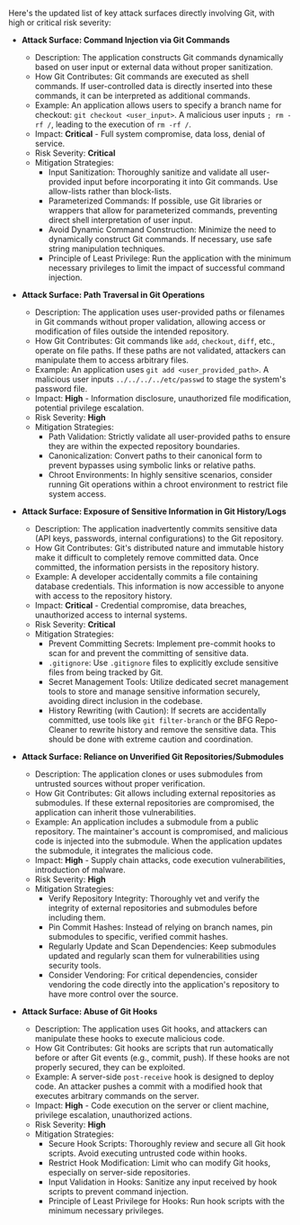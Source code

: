 Here's the updated list of key attack surfaces directly involving Git, with high or critical risk severity:

*   **Attack Surface: Command Injection via Git Commands**
    *   Description: The application constructs Git commands dynamically based on user input or external data without proper sanitization.
    *   How Git Contributes: Git commands are executed as shell commands. If user-controlled data is directly inserted into these commands, it can be interpreted as additional commands.
    *   Example: An application allows users to specify a branch name for checkout: `git checkout <user_input>`. A malicious user inputs `; rm -rf /`, leading to the execution of `rm -rf /`.
    *   Impact: **Critical** - Full system compromise, data loss, denial of service.
    *   Risk Severity: **Critical**
    *   Mitigation Strategies:
        *   Input Sanitization:  Thoroughly sanitize and validate all user-provided input before incorporating it into Git commands. Use allow-lists rather than block-lists.
        *   Parameterized Commands: If possible, use Git libraries or wrappers that allow for parameterized commands, preventing direct shell interpretation of user input.
        *   Avoid Dynamic Command Construction: Minimize the need to dynamically construct Git commands. If necessary, use safe string manipulation techniques.
        *   Principle of Least Privilege: Run the application with the minimum necessary privileges to limit the impact of successful command injection.

*   **Attack Surface: Path Traversal in Git Operations**
    *   Description: The application uses user-provided paths or filenames in Git commands without proper validation, allowing access or modification of files outside the intended repository.
    *   How Git Contributes: Git commands like `add`, `checkout`, `diff`, etc., operate on file paths. If these paths are not validated, attackers can manipulate them to access arbitrary files.
    *   Example: An application uses `git add <user_provided_path>`. A malicious user inputs `../../../../etc/passwd` to stage the system's password file.
    *   Impact: **High** - Information disclosure, unauthorized file modification, potential privilege escalation.
    *   Risk Severity: **High**
    *   Mitigation Strategies:
        *   Path Validation:  Strictly validate all user-provided paths to ensure they are within the expected repository boundaries.
        *   Canonicalization: Convert paths to their canonical form to prevent bypasses using symbolic links or relative paths.
        *   Chroot Environments: In highly sensitive scenarios, consider running Git operations within a chroot environment to restrict file system access.

*   **Attack Surface: Exposure of Sensitive Information in Git History/Logs**
    *   Description: The application inadvertently commits sensitive data (API keys, passwords, internal configurations) to the Git repository.
    *   How Git Contributes: Git's distributed nature and immutable history make it difficult to completely remove committed data. Once committed, the information persists in the repository history.
    *   Example: A developer accidentally commits a file containing database credentials. This information is now accessible to anyone with access to the repository history.
    *   Impact: **Critical** - Credential compromise, data breaches, unauthorized access to internal systems.
    *   Risk Severity: **Critical**
    *   Mitigation Strategies:
        *   Prevent Committing Secrets: Implement pre-commit hooks to scan for and prevent the committing of sensitive data.
        *   `.gitignore`: Use `.gitignore` files to explicitly exclude sensitive files from being tracked by Git.
        *   Secret Management Tools: Utilize dedicated secret management tools to store and manage sensitive information securely, avoiding direct inclusion in the codebase.
        *   History Rewriting (with Caution): If secrets are accidentally committed, use tools like `git filter-branch` or the BFG Repo-Cleaner to rewrite history and remove the sensitive data. This should be done with extreme caution and coordination.

*   **Attack Surface: Reliance on Unverified Git Repositories/Submodules**
    *   Description: The application clones or uses submodules from untrusted sources without proper verification.
    *   How Git Contributes: Git allows including external repositories as submodules. If these external repositories are compromised, the application can inherit those vulnerabilities.
    *   Example: An application includes a submodule from a public repository. The maintainer's account is compromised, and malicious code is injected into the submodule. When the application updates the submodule, it integrates the malicious code.
    *   Impact: **High** - Supply chain attacks, code execution vulnerabilities, introduction of malware.
    *   Risk Severity: **High**
    *   Mitigation Strategies:
        *   Verify Repository Integrity:  Thoroughly vet and verify the integrity of external repositories and submodules before including them.
        *   Pin Commit Hashes: Instead of relying on branch names, pin submodules to specific, verified commit hashes.
        *   Regularly Update and Scan Dependencies: Keep submodules updated and regularly scan them for vulnerabilities using security tools.
        *   Consider Vendoring: For critical dependencies, consider vendoring the code directly into the application's repository to have more control over the source.

*   **Attack Surface: Abuse of Git Hooks**
    *   Description: The application uses Git hooks, and attackers can manipulate these hooks to execute malicious code.
    *   How Git Contributes: Git hooks are scripts that run automatically before or after Git events (e.g., commit, push). If these hooks are not properly secured, they can be exploited.
    *   Example: A server-side `post-receive` hook is designed to deploy code. An attacker pushes a commit with a modified hook that executes arbitrary commands on the server.
    *   Impact: **High** - Code execution on the server or client machine, privilege escalation, unauthorized actions.
    *   Risk Severity: **High**
    *   Mitigation Strategies:
        *   Secure Hook Scripts:  Thoroughly review and secure all Git hook scripts. Avoid executing untrusted code within hooks.
        *   Restrict Hook Modification: Limit who can modify Git hooks, especially on server-side repositories.
        *   Input Validation in Hooks:  Sanitize any input received by hook scripts to prevent command injection.
        *   Principle of Least Privilege for Hooks: Run hook scripts with the minimum necessary privileges.